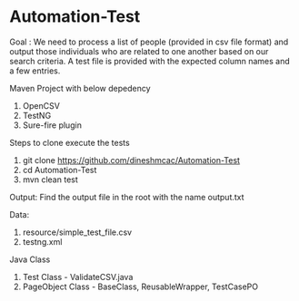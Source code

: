 # Automation-Test

Goal : We need to process a list of people (provided in csv file format) and output those individuals who are related to one another based on our search criteria. A test file is provided with the expected column names and a few entries.

Maven Project with below depedency
1) OpenCSV
2) TestNG
3) Sure-fire plugin

Steps to clone execute the tests
1. git clone https://github.com/dineshmcac/Automation-Test
2. cd Automation-Test
3. mvn clean test

Output:
Find the output file in the root with the name output.txt

Data:
1. resource/simple_test_file.csv
2. testng.xml

Java Class
1. Test Class - ValidateCSV.java
2. PageObject Class - BaseClass, ReusableWrapper, TestCasePO
